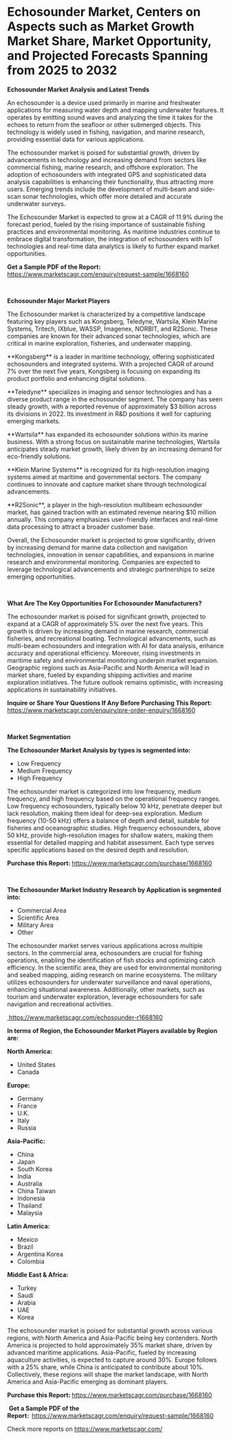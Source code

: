 <p><h1>Echosounder Market, Centers on Aspects such as Market Growth Market Share, Market Opportunity, and Projected Forecasts Spanning from 2025 to 2032</h1></p><p><strong>Echosounder Market Analysis and Latest Trends</strong></p>
<p><p>An echosounder is a device used primarily in marine and freshwater applications for measuring water depth and mapping underwater features. It operates by emitting sound waves and analyzing the time it takes for the echoes to return from the seafloor or other submerged objects. This technology is widely used in fishing, navigation, and marine research, providing essential data for various applications.</p><p>The echosounder market is poised for substantial growth, driven by advancements in technology and increasing demand from sectors like commercial fishing, marine research, and offshore exploration. The adoption of echosounders with integrated GPS and sophisticated data analysis capabilities is enhancing their functionality, thus attracting more users. Emerging trends include the development of multi-beam and side-scan sonar technologies, which offer more detailed and accurate underwater surveys.</p><p>The Echosounder Market is expected to grow at a CAGR of 11.9% during the forecast period, fueled by the rising importance of sustainable fishing practices and environmental monitoring. As maritime industries continue to embrace digital transformation, the integration of echosounders with IoT technologies and real-time data analytics is likely to further expand market opportunities.</p></p>
<p><strong>Get a Sample PDF of the Report:&nbsp;</strong> <a href="https://www.marketscagr.com/enquiry/request-sample/1668160?utm_campaign=3019&utm_medium=2&utm_source=Github&utm_content=ia&utm_term=06032025&utm_id=echosounder">https://www.marketscagr.com/enquiry/request-sample/1668160</a></p>
<p>&nbsp;</p>
<p><strong>Echosounder Major Market Players</strong></p>
<p><p>The Echosounder market is characterized by a competitive landscape featuring key players such as Kongsberg, Teledyne, Wartsila, Klein Marine Systems, Tritech, IXblue, WASSP, Imagenex, NORBIT, and R2Sonic. These companies are known for their advanced sonar technologies, which are critical in marine exploration, fisheries, and underwater mapping.</p><p>**Kongsberg** is a leader in maritime technology, offering sophisticated echosounders and integrated systems. With a projected CAGR of around 7% over the next five years, Kongsberg is focusing on expanding its product portfolio and enhancing digital solutions.</p><p>**Teledyne** specializes in imaging and sensor technologies and has a diverse product range in the echosounder segment. The company has seen steady growth, with a reported revenue of approximately $3 billion across its divisions in 2022. Its investment in R&D positions it well for capturing emerging markets.</p><p>**Wartsila** has expanded its echosounder solutions within its marine business. With a strong focus on sustainable marine technologies, Wartsila anticipates steady market growth, likely driven by an increasing demand for eco-friendly solutions.</p><p>**Klein Marine Systems** is recognized for its high-resolution imaging systems aimed at maritime and governmental sectors. The company continues to innovate and capture market share through technological advancements.</p><p>**R2Sonic**, a player in the high-resolution multibeam echosounder market, has gained traction with an estimated revenue nearing $10 million annually. This company emphasizes user-friendly interfaces and real-time data processing to attract a broader customer base.</p><p>Overall, the Echosounder market is projected to grow significantly, driven by increasing demand for marine data collection and navigation technologies, innovation in sensor capabilities, and expansions in marine research and environmental monitoring. Companies are expected to leverage technological advancements and strategic partnerships to seize emerging opportunities.</p></p>
<p>&nbsp;</p>
<p><strong>What Are The Key Opportunities For Echosounder Manufacturers?</strong></p>
<p><p>The echosounder market is poised for significant growth, projected to expand at a CAGR of approximately 5% over the next five years. This growth is driven by increasing demand in marine research, commercial fisheries, and recreational boating. Technological advancements, such as multi-beam echosounders and integration with AI for data analysis, enhance accuracy and operational efficiency. Moreover, rising investments in maritime safety and environmental monitoring underpin market expansion. Geographic regions such as Asia-Pacific and North America will lead in market share, fueled by expanding shipping activities and marine exploration initiatives. The future outlook remains optimistic, with increasing applications in sustainability initiatives.</p></p>
<p><strong>Inquire or Share Your Questions If Any Before Purchasing This Report:</strong> <a href="https://www.marketscagr.com/enquiry/pre-order-enquiry/1668160?utm_campaign=3019&utm_medium=2&utm_source=Github&utm_content=ia&utm_term=06032025&utm_id=echosounder">https://www.marketscagr.com/enquiry/pre-order-enquiry/1668160</a></p>
<p>&nbsp;</p>
<p><strong>Market Segmentation</strong></p>
<p><strong>The Echosounder Market Analysis by types is segmented into:</strong></p>
<p><ul><li>Low Frequency</li><li>Medium Frequency</li><li>High Frequency</li></ul></p>
<p><p>The echosounder market is categorized into low frequency, medium frequency, and high frequency based on the operational frequency ranges. Low frequency echosounders, typically below 10 kHz, penetrate deeper but lack resolution, making them ideal for deep-sea exploration. Medium frequency (10-50 kHz) offers a balance of depth and detail, suitable for fisheries and oceanographic studies. High frequency echosounders, above 50 kHz, provide high-resolution images for shallow waters, making them essential for detailed mapping and habitat assessment. Each type serves specific applications based on the desired depth and resolution.</p></p>
<p><strong>Purchase this Report:&nbsp;</strong><a href="https://www.marketscagr.com/purchase/1668160?utm_campaign=3019&utm_medium=2&utm_source=Github&utm_content=ia&utm_term=06032025&utm_id=echosounder">https://www.marketscagr.com/purchase/1668160</a></p>
<p>&nbsp;</p>
<p><strong>The Echosounder Market Industry Research by Application is segmented into:</strong></p>
<p><ul><li>Commercial Area</li><li>Scientific Area</li><li>Military Area</li><li>Other</li></ul></p>
<p><p>The echosounder market serves various applications across multiple sectors. In the commercial area, echosounders are crucial for fishing operations, enabling the identification of fish stocks and optimizing catch efficiency. In the scientific area, they are used for environmental monitoring and seabed mapping, aiding research on marine ecosystems. The military utilizes echosounders for underwater surveillance and naval operations, enhancing situational awareness. Additionally, other markets, such as tourism and underwater exploration, leverage echosounders for safe navigation and recreational activities.</p></p>
<p><a href="https://www.marketscagr.com/echosounder-r1668160?utm_campaign=3019&utm_medium=2&utm_source=Github&utm_content=ia&utm_term=06032025&utm_id=echosounder">&nbsp;https://www.marketscagr.com/echosounder-r1668160</a></p>
<p><strong>In terms of Region, the Echosounder Market Players available by Region are:</strong></p>
<p>
    <p> <strong> North America: </strong>
        <ul>
            <li>United States</li>
            <li>Canada</li>
        </ul>
        </p> 
    <p> <strong> Europe: </strong>
        <ul>
            <li>Germany</li>
            <li>France</li>
            <li>U.K.</li>
            <li>Italy</li>
            <li>Russia</li>
        </ul>
        </p> 
    <p> <strong> Asia-Pacific: </strong>
        <ul>
            <li>China</li>
            <li>Japan</li>
            <li>South Korea</li>
            <li>India</li>
            <li>Australia</li>
            <li>China Taiwan</li>
            <li>Indonesia</li>
            <li>Thailand</li>
            <li>Malaysia</li>
        </ul>
        </p> 
    <p> <strong> Latin America: </strong>
        <ul>
            <li>Mexico</li>
            <li>Brazil</li>
            <li>Argentina Korea</li>
            <li>Colombia</li>
        </ul>
        </p> 
    <p> <strong> Middle East & Africa: </strong>
        <ul>
            <li>Turkey</li>
            <li>Saudi</li>
            <li>Arabia</li>
            <li>UAE</li>
            <li>Korea</li>
        </ul>
    </p>
    </p>
<p><p>The echosounder market is poised for substantial growth across various regions, with North America and Asia-Pacific being key contenders. North America is projected to hold approximately 35% market share, driven by advanced maritime applications. Asia-Pacific, fueled by increasing aquaculture activities, is expected to capture around 30%. Europe follows with a 25% share, while China is anticipated to contribute about 10%. Collectively, these regions will shape the market landscape, with North America and Asia-Pacific emerging as dominant players.</p></p>
<p><strong>Purchase this Report: </strong><a href="https://www.marketscagr.com/purchase/1668160?utm_campaign=3019&utm_medium=2&utm_source=Github&utm_content=ia&utm_term=06032025&utm_id=echosounder">https://www.marketscagr.com/purchase/1668160</a></p>
<p>&nbsp;<strong>Get a Sample PDF of the Report:&nbsp;&nbsp;</strong><a href="https://www.marketscagr.com/enquiry/request-sample/1668160?utm_campaign=3019&utm_medium=2&utm_source=Github&utm_content=ia&utm_term=06032025&utm_id=echosounder">https://www.marketscagr.com/enquiry/request-sample/1668160</a></p>
<p><strong></strong></p>
<p>Check more reports on <a href="https://www.marketscagr.com/?utm_campaign=3019&utm_medium=2&utm_source=Github&utm_content=ia&utm_term=06032025&utm_id=echosounder">https://www.marketscagr.com/</a></p>